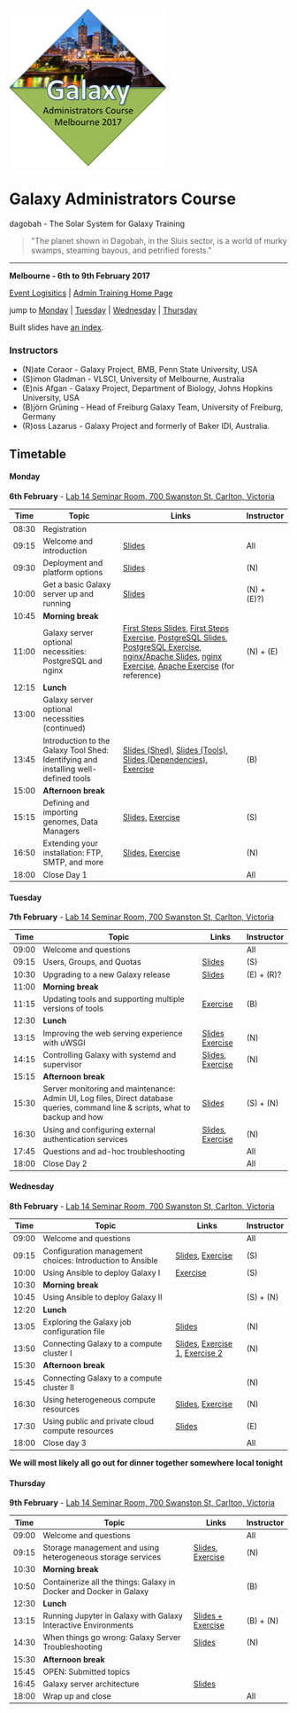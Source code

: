 ![gatc2017_logo.png](docs/shared-images/gatc2017_logo.png)

# Galaxy Administrators Course

dagobah - The Solar System for Galaxy Training
> "The planet shown in Dagobah, in the Sluis sector, is a world of murky swamps, steaming bayous, and petrified forests."

---
**Melbourne - 6th to 9th February 2017**

[Event Logisitics]() | [Admin Training Home Page]()

jump to [Monday](#monday) | [Tuesday](#tuesday) | [Wednesday](#wednesday) | [Thursday](#thursday)

Built slides have [an index](https://gvlproject.github.io/dagobah-training/).

### Instructors

* (N)ate Coraor - Galaxy Project, BMB, Penn State University, USA
* (S)imon Gladman - VLSCI, University of Melbourne, Australia
* (E)nis Afgan - Galaxy Project, Department of Biology, Johns Hopkins University, USA
* (B)jörn Grüning - Head of Freiburg Galaxy Team, University of Freiburg, Germany
* (R)oss Lazarus - Galaxy Project and formerly of Baker IDI, Australia.

## Timetable
#### Monday
**6th February** - [Lab 14 Seminar Room, 700 Swanston St, Carlton, Victoria](https://goo.gl/maps/FD2cdrFeDfG2)

| **Time** | **Topic** | **Links** | **Instructor** |
| -------- | --------- | --------- | ----------- |
| 08:30 | Registration |  |  |
| 09:15 | Welcome and introduction | [Slides](https://gvlproject.github.io/dagobah-training/00-intro/intro.html) | All |
| 09:30 | Deployment and platform options | [Slides](https://gvlproject.github.io/dagobah-training/01-deployment-platforms/choices.html) | (N) |
| 10:00 | Get a basic Galaxy server up and running | [Slides](https://gvlproject.github.io/dagobah-training/02-basic-server/get-galaxy.html) | (N) + (E)?) |
| 10:45 | **Morning break** | | |
| 11:00 | Galaxy server optional necessities: PostgreSQL and nginx | [First Steps Slides](https://gvlproject.github.io/dagobah-training/03-production-basics/production.html), [First Steps Exercise](sessions/03-production-basics/ex1-first-steps.md), [PostgreSQL Slides](https://gvlproject.github.io/dagobah-training/03-production-basics/databases.html), [PostgreSQL Exercise](sessions/03-production-basics/ex2-postgres.md),  [nginx/Apache Slides](https://gvlproject.github.io/dagobah-training/03-production-basics/webservers.html), [nginx Exercise](sessions/03-production-basics/ex3-nginx.md), [Apache Exercise](sessions/03-production-basics/ex4-apache.md) (for reference)| (N) + (E) |
| 12:15 | **Lunch** | | |
| 13:00 | Galaxy server optional necessities (continued)| | |
| 13:45 | Introduction to the Galaxy Tool Shed: Identifying and installing well-defined tools | [Slides (Shed)](https://gvlproject.github.io/dagobah-training/04-tool-shed/shed_intro.html), [Slides (Tools)](https://gvlproject.github.io/dagobah-training/04-tool-shed/tool_installation.html), [Slides (Dependencies)](https://gvlproject.github.io/dagobah-training/04-tool-shed/tool-dependencies.html), [Exercise](sessions/04-tool-shed/ex-tool-management.md)| (B) |
| 15:00 | **Afternoon break** | | |
| 15:15 | Defining and importing genomes, Data Managers | [Slides](https://gvlproject.github.io/dagobah-training/05-reference-genomes/reference_genomes.html), [Exercise](sessions/05-reference-genomes/ex1-reference-genomes.md) | (S) |
| 16:50 | Extending your installation: FTP, SMTP, and more | [Slides](https://gvlproject.github.io/dagobah-training/06-extending-installation/extending.html), [Exercise](sessions/06-extending-installation/ex1-proftpd.md) | (N) |
| 18:00 | Close Day 1 | | All |

#### Tuesday
**7th February** - [Lab 14 Seminar Room, 700 Swanston St, Carlton, Victoria](https://goo.gl/maps/FD2cdrFeDfG2)

| **Time** | **Topic** | **Links** | **Instructor** |
| -------- | --------- | --------- | ----------- |
| 09:00 | Welcome and questions |  | All |
| 09:15 | Users, Groups, and Quotas | [Slides](https://gvlproject.github.io/dagobah-training/07-users-groups-quotas/users-groups-quotas.html) | (S) |
| 10:30 | Upgrading to a new Galaxy release | [Slides](https://gvlproject.github.io/dagobah-training/08-upgrading-release/upgrading.html) | (E) + (R)? |
| 11:00 | **Morning break** | | |
| 11:15 | Updating tools and supporting multiple versions of tools | [Exercise](sessions/04-tool-shed/ex-tool-management.md) | (B) |
| 12:30 | **Lunch** | | |
| 13:15 | Improving the web serving experience with uWSGI | [Slides](https://gvlproject.github.io/dagobah-training/10-uwsgi/uwsgi.html) [Exercise](sessions/10-uwsgi/ex1-uwsgi.md) | (N) |
| 14:15 | Controlling Galaxy with systemd and supervisor | [Slides](https://gvlproject.github.io/dagobah-training/11-systemd-supervisor/systemd-supervisor.html), [Exercise](sessions/11-systemd-supervisor/ex1-supervisor.md) | (N) |
| 15:15 | **Afternoon break** | | |
| 15:30 | Server monitoring and maintenance: Admin UI, Log files, Direct database queries, command line & scripts, what to backup and how | [Slides](https://gvlproject.github.io/dagobah-training/12-monitoring-maintenance/monitoring-maintenance.html) | (S) + (N) |
| 16:30 | Using and configuring external authentication services | [Slides](https://gvlproject.github.io/dagobah-training/13-external-auth/external-auth.html), [Exercise](sessions/13-external-auth/ex1-pam-auth.md) | (N) |
| 17:45 | Questions and ad-hoc troubleshooting | | All |
| 18:00 | Close Day 2 | | All |

#### Wednesday
**8th February** - [Lab 14 Seminar Room, 700 Swanston St, Carlton, Victoria](https://goo.gl/maps/FD2cdrFeDfG2)

| **Time** | **Topic** | **Links** | **Instructor** |
| -------- | --------- | --------- | ----------- |
| 09:00 | Welcome and questions |  | All |
| 09:15 | Configuration management choices: Introduction to Ansible | [Slides](https://gvlproject.github.io/dagobah-training/14-ansible/ansible-introduction.html), [Exercise](sessions/14-ansible/ex1-intro-ansible.md) | (S) |
| 10:00 | Using Ansible to deploy Galaxy I |  [Exercise](sessions/14-ansible/ex2-galaxy-ansible.md)| (S) |
| 10:30 | **Morning break** | | |
| 10:45 | Using Ansible to deploy Galaxy II |  | (S) + (N) |
| 12:20 | **Lunch** | | |
| 13:05 | Exploring the Galaxy job configuration file | [Slides](https://gvlproject.github.io/dagobah-training/15-job-conf/job_conf.html) | (N) |
| 13:50 | Connecting Galaxy to a compute cluster I | [Slides](https://gvlproject.github.io/dagobah-training/16-compute-cluster/compute-cluster.html), [Exercise 1](sessions/16-compute-cluster/ex1-slurm.md), [Exercise 2](sessions/16-compute-cluster/ex2-advanced-job-configs.md) | (N)|
| 15:30 | **Afternoon break** | | |
| 15:45 | Connecting Galaxy to a compute cluster II |  | (N) |
| 16:30 | Using heterogeneous compute resources | [Slides](https://gvlproject.github.io/dagobah-training/17-heterogenous/heterogeneous.html), [Exercise](sessions/17-heterogenous/ex1-pulsar.md) | (N) |
| 17:30 | Using public and private cloud compute resources | [Slides](https://gvlproject.github.io/dagobah-training/18-clouds/clouds.html) | (E) |
| 18:00 | Close day 3 | | All |

**We will most likely all go out for dinner together somewhere local tonight**

#### Thursday
**9th February** - [Lab 14 Seminar Room, 700 Swanston St, Carlton, Victoria](https://goo.gl/maps/FD2cdrFeDfG2)

| **Time** | **Topic** | **Links** | **Instructor** |
| -------- | --------- | --------- | ----------- |
| 09:00 | Welcome and questions |  | All |
| 09:15 | Storage management and using heterogeneous storage services | [Slides](https://gvlproject.github.io/dagobah-training/19-storage/storage.html), [Exercise](sessions/19-storage/ex1-objectstore.md) | (N) |
| 10:30 | **Morning break** | | |
| 10:50 | Containerize all the things: Galaxy in Docker and Docker in Galaxy | | (B) |
| 12:30 | **Lunch** | | |
| 13:15 | Running Jupyter in Galaxy with Galaxy Interactive Environments | [Slides + Exercise](https://gist.github.com/natefoo/73bdcd9d467efd8d333ec15719e71108) | (B) + (N) |
| 14:30 | When things go wrong: Galaxy Server Troubleshooting | [Slides](https://gvlproject.github.io/dagobah-training/22-troubleshooting/troubleshooting.html) | (N) |
| 15:30 | **Afternoon break** | | |
| 15:45 | OPEN: Submitted topics | | |
| 16:45 | Galaxy server architecture | [Slides](https://gvlproject.github.io/dagobah-training/23-architecture/galaxy_architecture.html) | | 
| 18:00 | Wrap up and close | | All |
